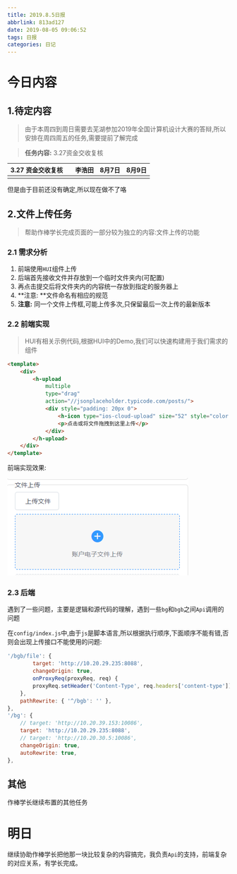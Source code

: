 ```yaml
---
title: 2019.8.5日报
abbrlink: 813ad127
date: 2019-08-05 09:06:52
tags: 日报
categories: 日记
---
```


<!--More-->

# 今日内容

## 1.待定内容

> 由于本周四到周日需要去芜湖参加2019年全国计算机设计大赛的答辩,所以安排在周四周五的任务,需要提前了解完成

> **任务内容:** 3.27资金交收复核

| 3.27 资金交收复核      |      | 李浩田 | 8月7日 | 8月9日 |
| ---------------------- | ---- | ------ | ------ | ------ |
|  |      |        |        |        |

但是由于目前还没有确定,所以现在做不了咯

## 2.文件上传任务

> 帮助作棒学长完成页面的一部分较为独立的内容:文件上传的功能

### 2.1 需求分析

1. 前端使用`HUI`组件上传
2. 后端首先接收文件并存放到一个临时文件夹内(可配置)
3. 再点击提交后将文件夹内的内容统一存放到指定的服务器上
4. **注意: **文件命名有相应的规范
5. **注意:** 同一个文件上传框,可能上传多次,只保留最后一次上传的最新版本

### 2.2 前端实现

> HUI有相关示例代码,根据HUI中的Demo,我们可以快速构建用于我们需求的组件

```html
<template>
    <div>
        <h-upload
            multiple
            type="drag"
            action="//jsonplaceholder.typicode.com/posts/">
            <div style="padding: 20px 0">
                <h-icon type="ios-cloud-upload" size="52" style="color: #3399ff"></h-icon>
                <p>点击或将文件拖拽到这里上传</p>
            </div>
        </h-upload>
    </div>
</template>
```

前端实现效果:

![1564996465621](2019-8-5日报/1564996465621.png)

### 2.3 后端

遇到了一些问题，主要是逻辑和源代码的理解，遇到一些`bg`和`bgb`之间`Api`调用的问题

在`config/index.js`中,由于`js`是脚本语言,所以根据执行顺序,下面顺序不能有错,否则会出现上传接口不能使用的问题:

```js
'/bgb/file': {
        target: 'http://10.20.29.235:8088',
        changeOrigin: true,
        onProxyReq(proxyReq, req) {
        proxyReq.setHeader('Content-Type', req.headers['content-type']);
	},
	pathRewrite: { '^/bgb': '' },
},
'/bg': {
    // target: 'http://10.20.39.153:10086',
    target: 'http://10.20.29.235:8088',
    // target: 'http://10.20.30.5:10086',
    changeOrigin: true,
    autoRewrite: true,
},
```

## 其他

作棒学长继续布置的其他任务

# 明日

继续协助作棒学长把他那一块比较复杂的内容搞完，我负责`Api`的支持，前端复杂的对应关系，有学长完成。

